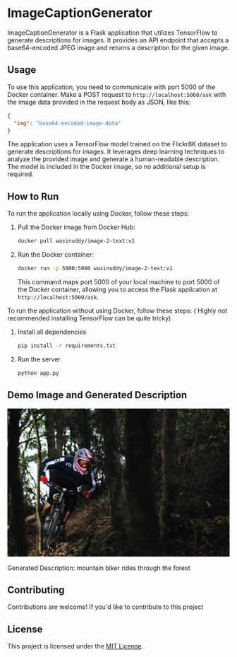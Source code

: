 
# ImageCaptionGenerator

ImageCaptionGenerator is a Flask application that utilizes TensorFlow to generate descriptions for images. It provides an API endpoint that accepts a base64-encoded JPEG image and returns a description for the given image.

## Usage

To use this application, you need to communicate with port 5000 of the Docker container. Make a POST request to `http://localhost:5000/ask` with the image data provided in the request body as JSON, like this:

```json
{
  "img": "base64-encoded-image-data"
}
```

The application uses a TensorFlow model trained on the Flickr8K dataset to generate descriptions for images. It leverages deep learning techniques to analyze the provided image and generate a human-readable description. The model is included in the Docker image, so no additional setup is required.

## How to Run

To run the application locally using Docker, follow these steps:

1. Pull the Docker image from Docker Hub:

   ```bash
   docker pull wasinuddy/image-2-text:v1
   ```

2. Run the Docker container:

   ```bash
   docker run -p 5000:5000 wasinuddy/image-2-text:v1
   ```

   This command maps port 5000 of your local machine to port 5000 of the Docker container, allowing you to access the Flask application at `http://localhost:5000/ask`.


To run the application without using Docker, follow these steps: ( Highly not recommended installing TensorFlow can be quite tricky)
1. Install all dependencies
   ```bash
   pip install -r requirements.txt
   ```
2. Run the server

   ```bash
   python app.py
   ```
  
   

## Demo Image and Generated Description

![Demo Image](https://github.com/WasinUddy/ImageCaptionGenerator/blob/main/demo/demo-img.jpg)

Generated Description: mountain biker rides through the forest

<!-- Add more demo images and descriptions if desired -->

## Contributing

Contributions are welcome! If you'd like to contribute to this project


## License

This project is licensed under the [MIT License](LICENSE).
